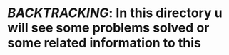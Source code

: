 # _BACKTRACKING_: In this directory u will see some problems solved or some related information to this
